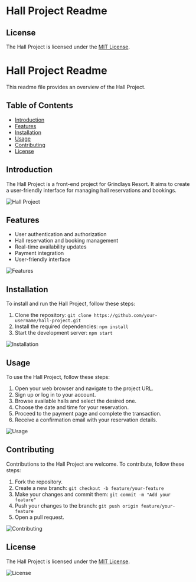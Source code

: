 # Hall Project Readme

## License
The Hall Project is licensed under the [MIT License](https://opensource.org/licenses/MIT).
# Hall Project Readme

This readme file provides an overview of the Hall Project.

## Table of Contents
- [Introduction](#introduction)
- [Features](#features)
- [Installation](#installation)
- [Usage](#usage)
- [Contributing](#contributing)
- [License](#license)

## Introduction
The Hall Project is a front-end project for Grindlays Resort. It aims to create a user-friendly interface for managing hall reservations and bookings.

![Hall Project](https://res.cloudinary.com/dqmgkczgk/image/upload/v1719470034/git-hub/Untitled-1_kx5jxd.jpg)

## Features
- User authentication and authorization
- Hall reservation and booking management
- Real-time availability updates
- Payment integration
- User-friendly interface

![Features](https://example.com/features.png)

## Installation
To install and run the Hall Project, follow these steps:
1. Clone the repository: `git clone https://github.com/your-username/hall-project.git`
2. Install the required dependencies: `npm install`
3. Start the development server: `npm start`

![Installation](https://example.com/installation.png)

## Usage
To use the Hall Project, follow these steps:
1. Open your web browser and navigate to the project URL.
2. Sign up or log in to your account.
3. Browse available halls and select the desired one.
4. Choose the date and time for your reservation.
5. Proceed to the payment page and complete the transaction.
6. Receive a confirmation email with your reservation details.

![Usage](https://example.com/usage.png)

## Contributing
Contributions to the Hall Project are welcome. To contribute, follow these steps:
1. Fork the repository.
2. Create a new branch: `git checkout -b feature/your-feature`
3. Make your changes and commit them: `git commit -m "Add your feature"`
4. Push your changes to the branch: `git push origin feature/your-feature`
5. Open a pull request.

![Contributing](https://example.com/contributing.png)

## License
The Hall Project is licensed under the [MIT License](https://opensource.org/licenses/MIT).

![License](https://example.com/license.png)
